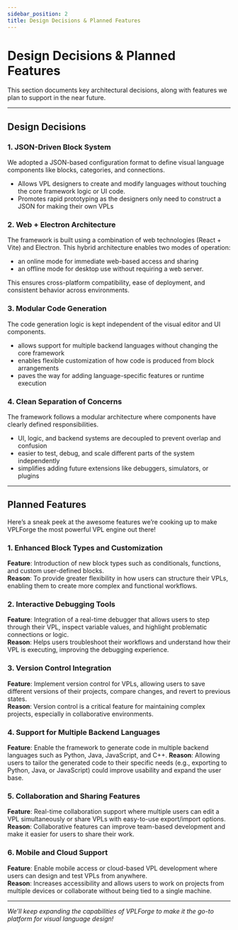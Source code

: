 ```yaml
---
sidebar_position: 2
title: Design Decisions & Planned Features
---
```


# Design Decisions & Planned Features

This section documents key architectural decisions, along with features we plan to support in the near future.

---

## Design Decisions

### 1. JSON-Driven Block System
We adopted a JSON-based configuration format to define visual language components like blocks, categories, and connections. 
- Allows VPL designers to create and modify languages without touching the core framework logic or UI code.
- Promotes rapid prototyping as the designers only need to construct a JSON for making their own VPLs

### 2. Web + Electron Architecture
The framework is built using a combination of web technologies (React + Vite) and Electron. This hybrid architecture enables two modes of operation: 
- an online mode for immediate web-based access and sharing 
- an offline mode for desktop use without requiring a web server. 

This ensures cross-platform compatibility, ease of deployment, and consistent behavior across environments.

### 3. Modular Code Generation
The code generation logic is kept independent of the visual editor and UI components.
- allows support for multiple backend languages without changing the core framework
- enables flexible customization of how code is produced from block arrangements
- paves the way for adding language-specific features or runtime execution

### 4. Clean Separation of Concerns
The framework follows a modular architecture where components have clearly defined responsibilities.
- UI, logic, and backend systems are decoupled to prevent overlap and confusion
- easier to test, debug, and scale different parts of the system independently
- simplifies adding future extensions like debuggers, simulators, or plugins

---

## Planned Features

Here’s a sneak peek at the awesome features we’re cooking up to make VPLForge the most powerful VPL engine out there!

### 1. Enhanced Block Types and Customization
**Feature**: Introduction of new block types such as conditionals, functions, and custom user-defined blocks.  
**Reason**: To provide greater flexibility in how users can structure their VPLs, enabling them to create more complex and functional workflows.

### 2. Interactive Debugging Tools
**Feature**: Integration of a real-time debugger that allows users to step through their VPL, inspect variable values, and highlight problematic connections or logic.  
**Reason**: Helps users troubleshoot their workflows and understand how their VPL is executing, improving the debugging experience.

### 3. Version Control Integration
**Feature**: Implement version control for VPLs, allowing users to save different versions of their projects, compare changes, and revert to previous states.  
**Reason**: Version control is a critical feature for maintaining complex projects, especially in collaborative environments.

### 4. Support for Multiple Backend Languages
**Feature**: Enable the framework to generate code in multiple backend languages such as Python, Java, JavaScript, and C++.
**Reason**: Allowing users to tailor the generated code to their specific needs (e.g., exporting to Python, Java, or JavaScript) could improve usability and expand the user base.

### 5. Collaboration and Sharing Features
**Feature**: Real-time collaboration support where multiple users can edit a VPL simultaneously or share VPLs with easy-to-use export/import options.  
**Reason**: Collaborative features can improve team-based development and make it easier for users to share their work.

### 6. Mobile and Cloud Support
**Feature**: Enable mobile access or cloud-based VPL development where users can design and test VPLs from anywhere.  
**Reason**: Increases accessibility and allows users to work on projects from multiple devices or collaborate without being tied to a single machine.

---

*We’ll keep expanding the capabilities of VPLForge to make it the go-to platform for visual language design!*

